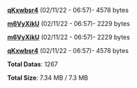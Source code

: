 [**qKxwbsr4**](/data/qKxwbsr4.txt) (02/11/22 - 06:57)- 4578 bytes

[**m6VyXikU**](/data/m6VyXikU.txt) (02/11/22 - 06:57)- 2229 bytes

[**m6VyXikU**](/data/m6VyXikU.txt) (02/11/22 - 06:57)- 2229 bytes

[**qKxwbsr4**](/data/qKxwbsr4.txt) (02/11/22 - 06:57)- 4578 bytes

**Total Datas**: 1267

**Total Size**: 7.34 MB / 7.3 MB
